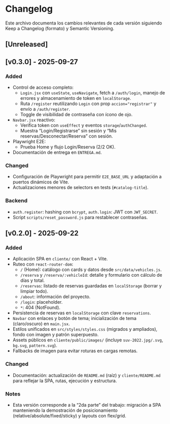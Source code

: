 # Changelog

Este archivo documenta los cambios relevantes de cada versión siguiendo
Keep a Changelog (formato) y Semantic Versioning.

## [Unreleased]

## [v0.3.0] - 2025-09-27

### Added
- Control de acceso completo:
  - `Login.jsx` con `useState`, `useNavigate`, fetch a `/auth/login`, manejo de errores y almacenamiento de token en `localStorage`.
  - Ruta `/register` reutilizando `Login` con prop `accion="registrar"` y envío a `/auth/register`.
  - Toggle de visibilidad de contraseña con ícono de ojo.
- `Navbar.jsx` reactivo:
  - Verifica token con `useEffect` y eventos `storage`/`authChanged`.
  - Muestra “Login/Registrarse” sin sesión y “Mis reservas/Desconectar/Reserva” con sesión.
- Playwright E2E:
  - Prueba Home y flujo Login/Reserva (2/2 OK).
- Documentación de entrega en `ENTREGA.md`.

### Changed
- Configuración de Playwright para permitir `E2E_BASE_URL` y adaptación a puertos dinámicos de Vite.
- Actualizaciones menores de selectors en tests (`#catalog-title`).

### Backend
- `auth.register`: hashing con `bcrypt`, `auth.login`: JWT con `JWT_SECRET`.
- Script `scripts/reset_password.js` para restablecer contraseñas.

## [v0.2.0] - 2025-09-22

### Added
- Aplicación SPA en `cliente/` con React + Vite.
- Ruteo con `react-router-dom`:
  - `/` (Home): catálogo con cards y datos desde `src/data/vehicles.js`.
  - `/reserva` y `/reserva/:vehicleId`: detalle y formulario con cálculo de días y total.
  - `/reservas`: listado de reservas guardadas en `localStorage` (borrar y limpiar todo).
  - `/about`: información del proyecto.
  - `/login`: placeholder.
  - `*`: 404 (NotFound).
- Persistencia de reservas en `localStorage` con clave `reservations`.
- `Navbar` con enlaces y botón de tema; inicialización de tema (claro/oscuro) en `main.jsx`.
- Estilos unificados en `src/styles/styles.css` (migrados y ampliados),
  fondo con imagen y patrón superpuesto.
- Assets públicos en `cliente/public/images/` (incluye `suv-2022.jpg/.svg`, `bg.svg`, `pattern.svg`).
- Fallbacks de imagen para evitar roturas en cargas remotas.

### Changed
- Documentación: actualización de `README.md` (raíz) y `cliente/README.md` para reflejar la SPA,
  rutas, ejecución y estructura.

### Notes
- Esta versión corresponde a la “2da parte” del trabajo: migración a SPA
  manteniendo la demostración de posicionamiento (relative/absolute/fixed/sticky)
  y layouts con flex/grid.


